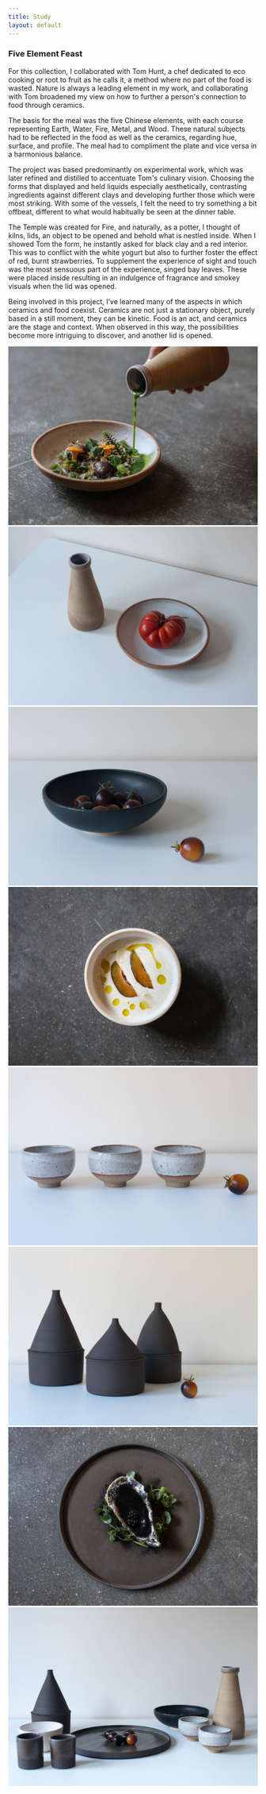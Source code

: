 ```yaml
---
title: Study
layout: default
---
```


<div class="main-wrapper">
  <div class="container study-container row">
    <div class="text-div">
      <div class="study-text">
        <h3>Five Element Feast</h3>
        <div class="para-div">
            <p>For this collection, I collaborated with Tom Hunt, a chef
              dedicated to eco cooking or root to fruit as he calls it, a method
               where no part of the food is wasted. Nature is always a leading
               element in my work, and collaborating with Tom broadened my view
               on how to further a person's connection to food through ceramics.</p>
            <p>The basis for the meal was the five Chinese elements, with each
              course representing Earth, Water, Fire, Metal, and Wood. These
              natural subjects had to be reflected in the food as well as the
              ceramics, regarding hue, surface, and profile. The meal had to
              compliment the plate and vice versa in a harmonious balance.</p>
            <p>The project was based predominantly on experimental work, which
              was later refined and distilled to accentuate Tom's culinary
              vision. Choosing the forms that displayed and held liquids
              especially aesthetically,  contrasting ingredients against
              different clays and developing further those which were most
              striking. With some of the vessels, I felt the need to try
              something a bit offbeat, different to what would habitually
              be seen at the dinner table.</p>
            <p>The Temple was created for Fire, and naturally, as a potter, I
              thought of kilns, lids, an object to be opened and behold what is
              nestled inside. When I showed Tom the form, he instantly asked
              for black clay and a red interior. This was to conflict with the
              white yogurt but also to further foster the effect of red, burnt
              strawberries. To supplement the experience of sight and touch was
               the most sensuous part of the experience,  singed bay leaves.
               These were placed inside resulting in an indulgence of fragrance
               and smokey visuals when the lid was opened.</p>
            <p>Being involved in this project, I’ve learned many of the aspects
              in which ceramics and food coexist. Ceramics are not just a
              stationary object, purely based in a still moment, they can be
              kinetic. Food is an act, and ceramics are the stage and context.
              When observed in this way, the possibilities become more
              intriguing to discover, and another lid is opened.</p>
        </div>
      </div>
    </div>
    <div class="img-div">
      <img class="content-img space-img" src="images/spsc-study-images/five-element-feast/dts-footed-bowl.jpg">
      <img class="content-img space-img" src="images/spsc-study-images/five-element-feast/dts-carafe-footed-bowl.jpg">
      <img class="content-img space-img" src="images/spsc-study-images/five-element-feast/matte-black-footed-bowl.jpg">
      <img class="content-img space-img" src="images/spsc-study-images/five-element-feast/tumblehome-small-bowl.jpg">
      <img class="content-img space-img" src="images/spsc-study-images/five-element-feast/chawans.jpg">
      <img class="content-img space-img" src="images/spsc-study-images/five-element-feast/vulcan-temples.jpg">
      <img class="content-img space-img" src="images/spsc-study-images/five-element-feast/vulcan-plate.jpg">
      <img class="content-img space-img" src="images/spsc-study-images/five-element-feast/SPSCxTomHunt.jpg">
    </div>
  </div>
</div>
